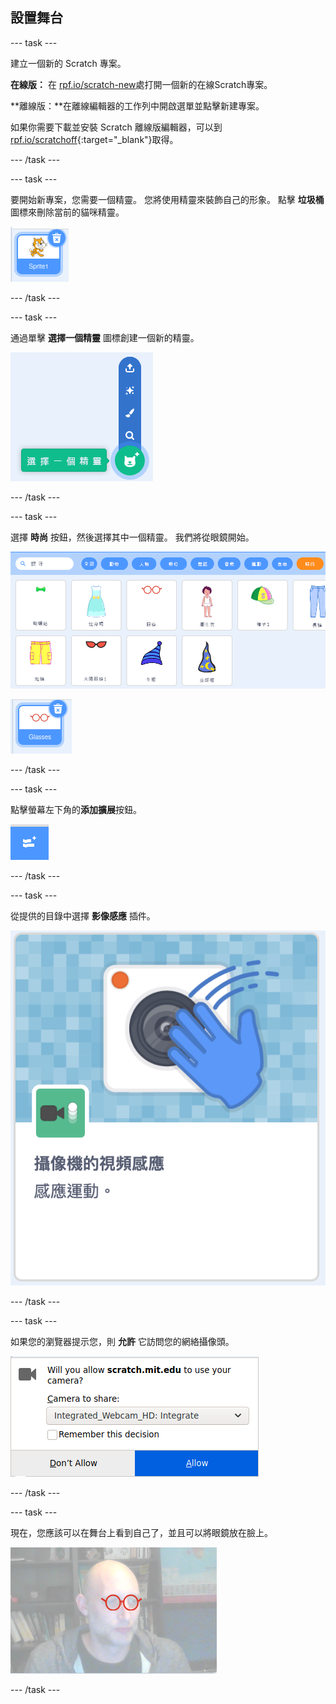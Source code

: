 ## 設置舞台

--- task ---

建立一個新的 Scratch 專案。

**在線版：** 在 [rpf.io/scratch-new](https://rpf.io/scratch-new)處打開一個新的在線Scratch專案。

**離線版：**在離線編輯器的工作列中開啟選單並點擊新建專案。

如果你需要下載並安裝 Scratch 離線版編輯器，可以到 [rpf.io/scratchoff](https://rpf.io/scratchoff){:target="_blank"}取得。

--- /task ---

--- task ---

要開始新專案，您需要一個精靈。 您將使用精靈來裝飾自己的形象。 點擊 **垃圾桶** 圖標來刪除當前的貓咪精靈。

![在貓咪精靈上顯示的垃圾桶圖標](images/delete-sprite.png)

--- /task ---

--- task ---

通過單擊 **選擇一個精靈** 圖標創建一個新的精靈。

![該圖顯示了展開後的精靈圖標](images/new-sprite.png)

--- /task ---

--- task ---

選擇 **時尚** 按鈕，然後選擇其中一個精靈。 我們將從眼鏡開始。

![該圖顯示了時尚分類下的精靈](images/fashion.png)

![該圖顯示了眼鏡精靈](images/glasses.png)

--- /task ---

--- task ---

點擊螢幕左下角的**添加擴展**按鈕。

![該圖顯示了添加擴展按鈕](images/add-extension.png)

--- /task ---

--- task ---

從提供的目錄中選擇 **影像感應** 插件。

![該圖顯示了視頻擴展庫的選擇](images/video-extension.png)

--- /task ---

--- task ---

如果您的瀏覽器提示您，則 **允許** 它訪問您的網絡攝像頭。

![該圖顯示了瀏覽器提示以允許訪問相機](images/allow-camera.png)

--- /task ---

--- task ---

現在，您應該可以在舞台上看到自己了，並且可以將眼鏡放在臉上。

![該圖顯示了一個臉上戴著眼鏡的男人](images/man-with-glasses.png)

--- /task ---





